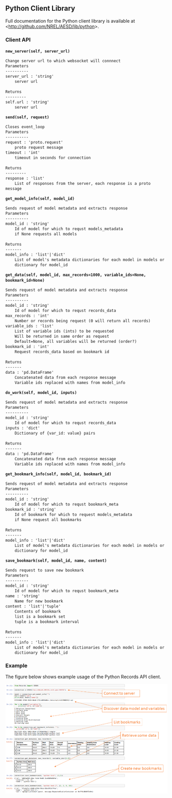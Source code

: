 ## Python Client Library

Full documentation for the Python client library is available at <<http://github.com/NREL/AESD/lib/python>>.

### Client API

**`new_server(self, server_url)`**

	Change server url to which websocket will connnect
	Parameters
	----------
	server_url : 'string'
	    server url
	 
	Returns
	---------
	self.url : 'string'
	    server url

**`send(self, request)`**

	Closes event_loop
	Parameters
	----------
	request : 'proto.request'
	    proto request message
	timeout : 'int'
	    timeout in seconds for connection
	 
	Returns
	---------
	response : 'list'
	    List of responses from the server, each response is a proto message

**`get_model_info(self, model_id)`**

	Sends request of model metadata and extracts response
	Parameters
	----------
	model_id : 'string'
	    Id of model for which to requst models_metadata
	    if None requests all models
	 
	Returns
	-------
	model_info : 'list'|'dict'
	    List of model's metadata dictionaries for each model in models or
	    dictionary for model_id

**`get_data(self, model_id, max_records=1000, variable_ids=None, bookmark_id=None)`**

	Sends request of model metadata and extracts response
	Parameters
	----------
	model_id : 'string'
	    Id of model for which to requst records_data
	max_records : 'int'
	    Number or records being request (0 will return all records)
	variable_ids : 'list'
	    List of variable ids (ints) to be requested
	    Will be returned in same order as request
	    Default=None, all variables will be returned (order?)
	bookmark_id : 'int'
	    Request records_data based on bookmark id
	 
	Returns
	-------
	data : 'pd.DataFrame'
	    Concatenated data from each response message
	    Variable ids replaced with names from model_info

**`do_work(self, model_id, inputs)`**

	Sends request of model metadata and extracts response
	Parameters
	----------
	model_id : 'string'
	    Id of model for which to requst records_data
	inputs : 'dict'
	    Dictionary of {var_id: value} pairs
	 
	Returns
	-------
	data : 'pd.DataFrame'
	    Concatenated data from each response message
	    Variable ids replaced with names from model_info

**`get_bookmark_info(self, model_id, bookmark_id)`**

	Sends request of model metadata and extracts response
	Parameters
	----------
	model_id : 'string'
	    Id of model for which to requst bookmark_meta
	bookmark_id : 'string'
	    Id of bookmark for which to request models_metadata
	    if None request all bookmarks
	 
	Returns
	-------
	model_info : 'list'|'dict'
	    List of model's metadata dictionaries for each model in models or
	    dictionary for model_id

**`save_bookmark(self, model_id, name, content)`**

	Sends request to save new bookmark
	Parameters
	----------
	model_id : 'string'
	    Id of model for which to requst bookmark_meta
	name : 'string'
	    Name for new bookmark
	content : 'list'|'tuple'
	    Contents of bookmark
	    list is a bookmark set
	    tuple is a bookmark interval
	 
	Returns
	-------
	model_info : 'list'|'dict'
	    List of model's metadata dictionaries for each model in models or
	    dictionary for model_id

### Example

The figure below shows example usage of the Python Records API client.

![Example of a Python session using the Records API](python-session.png)
